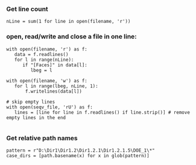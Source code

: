 ### Get line count
`nLine = sum(1 for line in open(filename, 'r'))`

### open, read/write and close a file in one line:
```
with open(filename, 'r') as f:
   data = f.readlines()
   for l in range(nLine):
      if "[Faces]" in data[l]:
         lbeg = l

with open(filename, 'w') as f:
   for l in range(lbeg, nLine, 1):
       f.writelines(data[l])
       
# skip empty lines
with open(seqv_file, 'rU') as f:
   lines = [line for line in f.readlines() if line.strip()] # remove empty lines in the end
        
```

### Get relative path names
```
pattern = r"D:\Dir1\Dir1.2\Dir1.2.1\Dir1.2.1.5\DOE_1\*"
case_dirs = [path.basename(x) for x in glob(pattern)]
```

